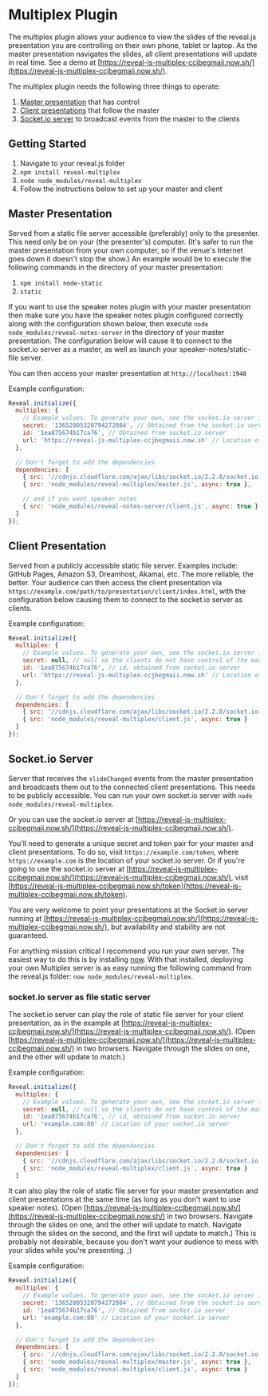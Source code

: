 # Multiplex Plugin

The multiplex plugin allows your audience to view the slides of the reveal.js presentation you are controlling on their own phone, tablet or laptop. As the master presentation navigates the slides, all client presentations will update in real time. See a demo at [https://reveal-js-multiplex-ccjbegmaii.now.sh/](https://reveal-js-multiplex-ccjbegmaii.now.sh/).

The multiplex plugin needs the following three things to operate:

1. [Master presentation](#master-presentation) that has control
2. [Client presentations](#client-presentation) that follow the master
3. [Socket.io server](#socketio-server) to broadcast events from the master to the clients

## Getting Started

1. Navigate to your reveal.js folder
1. `npm install reveal-multiplex`
1. `node node_modules/reveal-multiplex`
1. Follow the instructions below to set up your master and client

## Master Presentation

Served from a static file server accessible (preferably) only to the presenter. This need only be on your (the presenter's) computer. (It's safer to run the master presentation from your own computer, so if the venue's Internet goes down it doesn't stop the show.) An example would be to execute the following commands in the directory of your master presentation:

1. `npm install node-static`
2. `static`

If you want to use the speaker notes plugin with your master presentation then make sure you have the speaker notes plugin configured correctly along with the configuration shown below, then execute `node node_modules/reveal-notes-server` in the directory of your master presentation. The configuration below will cause it to connect to the socket.io server as a master, as well as launch your speaker-notes/static-file server.

You can then access your master presentation at `http://localhost:1948`

Example configuration:

```javascript
Reveal.initialize({
  multiplex: {
    // Example values. To generate your own, see the socket.io server instructions.
    secret: '13652805320794272084', // Obtained from the socket.io server. Gives this (the master) control of the presentation
    id: '1ea875674b17ca76', // Obtained from socket.io server
    url: 'https://reveal-js-multiplex-ccjbegmaii.now.sh' // Location of socket.io server
  },

  // Don't forget to add the dependencies
  dependencies: [
    { src: '//cdnjs.cloudflare.com/ajax/libs/socket.io/2.2.0/socket.io.js', async: true },
    { src: 'node_modules/reveal-multiplex/master.js', async: true },

    // and if you want speaker notes
    { src: 'node_modules/reveal-notes-server/client.js', async: true }
  ]
});
```

## Client Presentation

Served from a publicly accessible static file server. Examples include: GitHub Pages, Amazon S3, Dreamhost, Akamai, etc. The more reliable, the better. Your audience can then access the client presentation via `https://example.com/path/to/presentation/client/index.html`, with the configuration below causing them to connect to the socket.io server as clients.

Example configuration:

```javascript
Reveal.initialize({
  multiplex: {
    // Example values. To generate your own, see the socket.io server instructions.
    secret: null, // null so the clients do not have control of the master presentation
    id: '1ea875674b17ca76', // id, obtained from socket.io server
    url: 'https://reveal-js-multiplex-ccjbegmaii.now.sh' // Location of socket.io server
  },

  // Don't forget to add the dependencies
  dependencies: [
    { src: '//cdnjs.cloudflare.com/ajax/libs/socket.io/2.2.0/socket.io.js', async: true },
    { src: 'node_modules/reveal-multiplex/client.js', async: true }
  ]
});
```

## Socket.io Server

Server that receives the `slideChanged` events from the master presentation and broadcasts them out to the connected client presentations. This needs to be publicly accessible. You can run your own socket.io server with `node node_modules/reveal-multiplex`.

Or you can use the socket.io server at [https://reveal-js-multiplex-ccjbegmaii.now.sh/](https://reveal-js-multiplex-ccjbegmaii.now.sh/).

You'll need to generate a unique secret and token pair for your master and client presentations. To do so, visit `https://example.com/token`, where `https://example.com` is the location of your socket.io server. Or if you're going to use the socket.io server at [https://reveal-js-multiplex-ccjbegmaii.now.sh/](https://reveal-js-multiplex-ccjbegmaii.now.sh/), visit [https://reveal-js-multiplex-ccjbegmaii.now.sh/token](https://reveal-js-multiplex-ccjbegmaii.now.sh/token).

You are very welcome to point your presentations at the Socket.io server running at [https://reveal-js-multiplex-ccjbegmaii.now.sh/](https://reveal-js-multiplex-ccjbegmaii.now.sh/), but availability and stability are not guaranteed.

For anything mission critical I recommend you run your own server. The easiest way to do this is by installing [now](https://zeit.co/now). With that installed, deploying your own Multiplex server is as easy running the following command from the reveal.js folder: `now node_modules/reveal-multiplex`.

### socket.io server as file static server

The socket.io server can play the role of static file server for your client presentation, as in the example at [https://reveal-js-multiplex-ccjbegmaii.now.sh/](https://reveal-js-multiplex-ccjbegmaii.now.sh/). (Open [https://reveal-js-multiplex-ccjbegmaii.now.sh/](https://reveal-js-multiplex-ccjbegmaii.now.sh/) in two browsers. Navigate through the slides on one, and the other will update to match.)

Example configuration:

```javascript
Reveal.initialize({
  multiplex: {
    // Example values. To generate your own, see the socket.io server instructions.
    secret: null, // null so the clients do not have control of the master presentation
    id: '1ea875674b17ca76', // id, obtained from socket.io server
    url: 'example.com:80' // Location of your socket.io server
  },

  // Don't forget to add the dependencies
  dependencies: [
    { src: '//cdnjs.cloudflare.com/ajax/libs/socket.io/2.2.0/socket.io.js', async: true },
    { src: 'node_modules/reveal-multiplex/client.js', async: true }
  ]
```

It can also play the role of static file server for your master presentation and client presentations at the same time (as long as you don't want to use speaker notes). (Open [https://reveal-js-multiplex-ccjbegmaii.now.sh/](https://reveal-js-multiplex-ccjbegmaii.now.sh/) in two browsers. Navigate through the slides on one, and the other will update to match. Navigate through the slides on the second, and the first will update to match.) This is probably not desirable, because you don't want your audience to mess with your slides while you're presenting. ;)

Example configuration:

```javascript
Reveal.initialize({
  multiplex: {
    // Example values. To generate your own, see the socket.io server instructions.
    secret: '13652805320794272084', // Obtained from the socket.io server. Gives this (the master) control of the presentation
    id: '1ea875674b17ca76', // Obtained from socket.io server
    url: 'example.com:80' // Location of your socket.io server
  },

  // Don't forget to add the dependencies
  dependencies: [
    { src: '//cdnjs.cloudflare.com/ajax/libs/socket.io/2.2.0/socket.io.js', async: true },
    { src: 'node_modules/reveal-multiplex/master.js', async: true },
    { src: 'node_modules/reveal-multiplex/client.js', async: true }
  ]
});
```